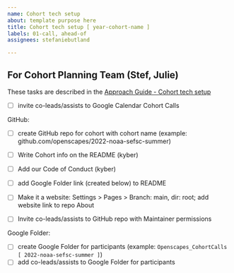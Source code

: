 ```yaml
---
name: Cohort tech setup
about: template purpose here
title: Cohort tech setup [ year-cohort-name ]
labels: 01-call, ahead-of
assignees: stefaniebutland

---
```


## For Cohort Planning Team (Stef, Julie)

These tasks are described in the [Approach Guide - Cohort tech setup](https://openscapes.github.io/approach-guide/champions/pre-cohort-tech.html)

- [ ] invite co-leads/assists to Google Calendar Cohort Calls

GitHub:
-   [ ] create GitHub repo for cohort with cohort name (example: github.com/openscapes/2022-noaa-sefsc-summer)
-   [ ] Write Cohort info on the README (kyber)
-   [ ] Add our Code of Conduct (kyber)
-   [ ] add Google Folder link (created below) to README
-   [ ] Make it a website: Settings \> Pages \> Branch: main, dir: root; add website link to repo About
-   [ ] Invite co-leads/assists to GitHub repo with Maintainer permissions


Google Folder:
-   [ ] create Google Folder for participants (example: `Openscapes_CohortCalls [ 2022-noaa-sefsc-summer ]`)
-   [ ] add co-leads/assists to Google Folder for participants
